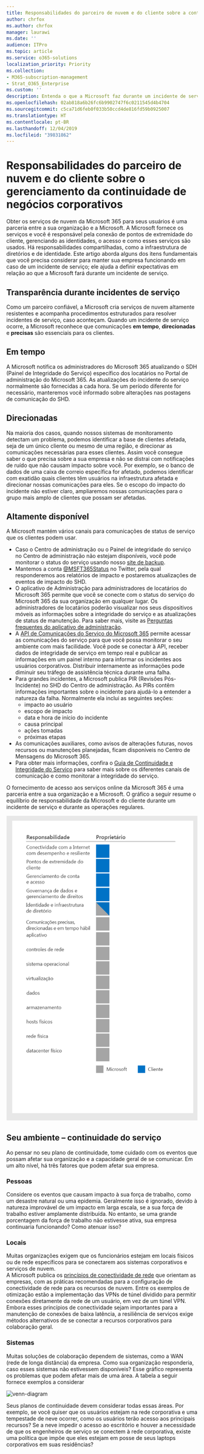 ```yaml
---
title: Responsabilidades do parceiro de nuvem e do cliente sobre a continuidade de negócios corporativos
author: chrfox
ms.author: chrfox
manager: laurawi
ms.date: ''
audience: ITPro
ms.topic: article
ms.service: o365-solutions
localization_priority: Priority
ms.collection:
- M365-subscription-management
- Strat_O365_Enterprise
ms.custom: ''
description: Entenda o que a Microsoft faz durante um incidente de serviço para que você possa preparar melhor seus planos de continuidade de negócios.
ms.openlocfilehash: 02ab818a6b26fc6b9902747f6c0211545d4b4704
ms.sourcegitcommit: c5ca71d6feb0f033b50ccd4de816fd59b0925007
ms.translationtype: HT
ms.contentlocale: pt-BR
ms.lasthandoff: 12/04/2019
ms.locfileid: "39831862"
---
```

# <a name="enterprise-business-continuity-management-customer-and-cloud-partner-responsibilities"></a>Responsabilidades do parceiro de nuvem e do cliente sobre o gerenciamento da continuidade de negócios corporativos

Obter os serviços de nuvem da Microsoft 365 para seus usuários é uma parceria entre a sua organização e a Microsoft. A Microsoft fornece os serviços e você é responsável pela conexão de pontos de extremidade do cliente, gerenciando as identidades, o acesso e como esses serviços são usados. Há responsabilidades compartilhadas, como a infraestrutura de diretórios e de identidade. Este artigo aborda alguns dos itens fundamentais que você precisa considerar para manter sua empresa funcionando em caso de um incidente de serviço; ele ajuda a definir expectativas em relação ao que a Microsoft fará durante um incidente de serviço.

## <a name="transparency-during-service-incidents"></a>Transparência durante incidentes de serviço

Como um parceiro confiável, a Microsoft cria serviços de nuvem altamente resistentes e acompanha procedimentos estruturados para resolver incidentes de serviço, caso aconteçam. Quando um incidente de serviço ocorre, a Microsoft reconhece que comunicações **em tempo**, **direcionadas** e **precisas** são essenciais para os clientes.

## <a name="timely"></a>Em tempo
A Microsoft notifica os administradores do Microsoft 365 atualizando o SDH (Painel de Integridade do Serviço) específico dos locatários no Portal de administração do Microsoft 365. As atualizações do incidente do serviço normalmente são fornecidas a cada hora. Se um período diferente for necessário, manteremos você informado sobre alterações nas postagens de comunicação do SHD.

## <a name="targeted"></a>Direcionadas
Na maioria dos casos, quando nossos sistemas de monitoramento detectam um problema, podemos identificar a base de clientes afetada, seja de um único cliente ou mesmo de uma região, e direcionar as comunicações necessárias para esses clientes. Assim você consegue saber o que precisa sobre a sua empresa e não se distrai com notificações de ruído que não causam impacto sobre você. Por exemplo, se o banco de dados de uma caixa de correio específica for afetado, podemos identificar com exatidão quais clientes têm usuários na infraestrutura afetada e direcionar nossas comunicações para eles. Se o escopo do impacto do incidente não estiver claro, ampliaremos nossas comunicações para o grupo mais amplo de clientes que possam ser afetadas.

## <a name="highly-available"></a>Altamente disponível
A Microsoft mantém vários canais para comunicações de status de serviço que os clientes podem usar.

- Caso o Centro de administração ou o Painel de integridade do serviço no Centro de administração não estejam disponíveis, você pode monitorar o status do serviço usando nosso [site de backup](https://status.office365.com/).
- Mantemos a conta [@MSFT365Status](https://twitter.com/msft365status?lang=en) no Twitter, pela qual responderemos aos relatórios de impacto e postaremos atualizações de eventos de impacto do SHD.
- O aplicativo de Administração para administradores de locatários do Microsoft 365 permite que você se conecte com o status do serviço do Microsoft 365 da sua organização em qualquer lugar. Os administradores de locatários poderão visualizar nos seus dispositivos móveis as informações sobre a integridade do serviço e as atualizações de status de manutenção. Para saber mais, visite as [Perguntas frequentes do aplicativo de administração](https://docs.microsoft.com/office365/admin/admin-overview/admin-mobile-app?view=o365-worldwide).
- A [API de Comunicações do Serviço do Microsoft 365](https://docs.microsoft.com/office365/servicedescriptions/office-365-platform-service-description/service-health-and-continuity#office-365-service-communications-api) permite acessar as comunicações do serviço para que você possa monitorar o seu ambiente com mais facilidade. Você pode se conectar à API, receber dados de integridade de serviço em tempo real e publicar as informações em um painel interno para informar os incidentes aos usuários corporativos. Distribuir internamente as informações pode diminuir seu tráfego de assistência técnica durante uma falha.
- Para grandes incidentes, a Microsoft publica PIR (Revisões Pós-Incidente) no SHD do Centro de administração. As PIRs contêm informações importantes sobre o incidente para ajudá-lo a entender a natureza da falha. Normalmente ela inclui as seguintes seções:
    - impacto ao usuário
    - escopo de impacto
    - data e hora de início do incidente
    - causa principal
    - ações tomadas
    - próximas etapas
- As comunicações auxiliares, como avisos de alterações futuras, novos recursos ou manutenções planejadas, ficam disponíveis no Centro de Mensagens do Microsoft 365.
- Para obter mais informações, confira o [Guia de Continuidade e Integridade do Serviço](https://docs.microsoft.com/office365/servicedescriptions/office-365-platform-service-description/service-health-and-continuity) para saber mais sobre os diferentes canais de comunicação e como monitorar a integridade do serviço.
 
O fornecimento de acesso aos serviços online da Microsoft 365 é uma parceria entre a sua organização e a Microsoft. O gráfico a seguir resume o equilíbrio de responsabilidade da Microsoft e do cliente durante um incidente de serviço e durante as operações regulares.

![equilíbrio de responsabilidades do cliente e da Microsoft](media/ebcm/responsibilities.png)

## <a name="your-environment---service-continuity"></a>Seu ambiente – continuidade do serviço
Ao pensar no seu plano de continuidade, tome cuidado com os eventos que possam afetar sua organização e a capacidade geral de se comunicar. Em um alto nível, há três fatores que podem afetar sua empresa.

### <a name="people"></a>Pessoas
Considere os eventos que causam impacto à sua força de trabalho, como um desastre natural ou uma epidemia. Geralmente isso é ignorado, devido à natureza improvável de um impacto em larga escala, se a sua força de trabalho estiver amplamente distribuída. No entanto, se uma grande porcentagem da força de trabalho não estivesse ativa, sua empresa continuaria funcionando? Como atenuar isso?

### <a name="location"></a>Locais
Muitas organizações exigem que os funcionários estejam em locais físicos ou de rede específicos para se conectarem aos sistemas corporativos e serviços de nuvem.  
A Microsoft publica os [princípios de conectividade de rede](https://docs.microsoft.com/office365/enterprise/office-365-network-connectivity-principles) que orientam as empresas, com as práticas recomendadas para a configuração de conectividade de rede para os recursos de nuvem. Entre os exemplos de otimização estão a implementação das VPNs de túnel dividido para permitir conexões diretamente da rede de um usuário, em vez de um túnel VPN.  Embora esses princípios de conectividade sejam importantes para a manutenção de conexões de baixa latência, a resiliência de serviços exige métodos alternativos de se conectar a recursos corporativos para colaboração geral.

### <a name="systems"></a>Sistemas
Muitas soluções de colaboração dependem de sistemas, como a WAN (rede de longa distância) da empresa. Como sua organização responderia, caso esses sistemas não estivessem disponíveis?
Esse gráfico representa os problemas que podem afetar mais de uma área. A tabela a seguir fornece exemplos a considerar

![venn-diagram](media/ebcm/venn-diagram.png)

Seus planos de continuidade devem considerar todas essas áreas. Por exemplo, se você quiser que os usuários estejam na rede corporativa e uma tempestade de neve ocorrer, como os usuários terão acesso aos principais recursos? Se a neve impedir o acesso ao escritório e houver a necessidade de que os engenheiros de serviço se conectem à rede corporativa, existe uma política que impõe que eles estejam em posse de seus laptops corporativos em suas residências?
